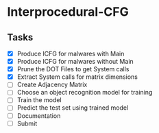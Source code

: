 # Interprocedural-CFG

## Tasks
- [x] Produce ICFG for malwares with Main
- [x] Produce ICFG for malwares without Main 
- [x] Prune the DOT Files to get System calls
- [x] Extract System calls for matrix dimensions
- [ ] Create Adjacency Matrix
- [ ] Choose an object recognition model for training 
- [ ] Train the model 
- [ ] Predict the test set using trained model
- [ ] Documentation
- [ ] Submit
